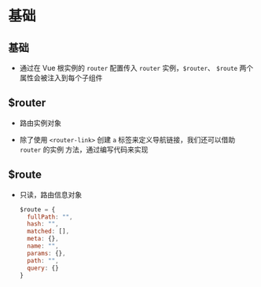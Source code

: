 # 基础

## 基础

  - 通过在 Vue 根实例的 `router` 配置传入 `router` 实例，`$router`、 `$route` 两个属性会被注入到每个子组件

## \$router

  - 路由实例对象

  - 除了使用 `<router-link>` 创建 `a` 标签来定义导航链接，我们还可以借助 `router` 的实例 方法，通过编写代码来实现

## \$route

  - 只读，路由信息对象

    ```javascript
    $route = {
      fullPath: "",
      hash: "",
      matched: [],
      meta: {},
      name: "",
      params: {},
      path: "",
      query: {}
    }
    ```
